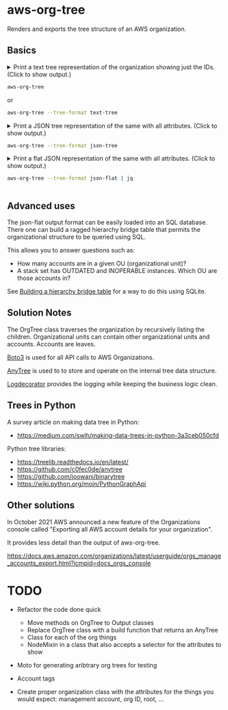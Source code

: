 # aws-org-tree

Renders and exports the tree structure of an AWS organization.

## Basics

<details>
<summary>
Print a text tree representation of the organization showing just the IDs. (Click to show output.)

```bash
aws-org-tree
```

or

```bash
aws-org-tree --tree-format text-tree
```

</summary>

Result:

```text
r-p74l
├── 039444814027
├── ou-p74l-a2llanp8
└── ou-p74l-094nw8v7
    ├── 386884128156
    └── 466721047587
```
</details>

<details>
<summary>
Print a JSON tree representation of the same with all attributes. (Click to show output.)

```bash
aws-org-tree --tree-format json-tree
```
</summary>

```json
{
  "Properties": {
    "Id": "r-p74l",
    "Arn": "arn:aws:organizations::039444814027:root/o-p66trezrse/r-p74l",
    "Name": "Root",
    "PolicyTypes": [
      {
        "Type": "SERVICE_CONTROL_POLICY",
        "Status": "ENABLED"
      }
    ],
    "Type": "ROOT"
  },
  "name": "r-p74l",
  "children": [
    {
      "Properties": {
        "Id": "039444814027",
        "Arn": "arn:aws:organizations::039444814027:account/o-p66trezrse/039444814027",
        "Email": "iain+awsroot+zcskbx@isme.es",
        "Name": "isme-root-zcskbx",
        "Status": "ACTIVE",
        "JoinedMethod": "INVITED",
        "JoinedTimestamp": "2023-06-08T12:14:55.704000+02:00",
        "Type": "ACCOUNT"
      },
      "name": "039444814027"
    },
    {
      "Properties": {
        "Id": "ou-p74l-a2llanp8",
        "Arn": "arn:aws:organizations::039444814027:ou/o-p66trezrse/ou-p74l-a2llanp8",
        "Name": "Sandbox",
        "Type": "ORGANIZATIONAL_UNIT"
      },
      "name": "ou-p74l-a2llanp8"
    },
    {
      "Properties": {
        "Id": "ou-p74l-094nw8v7",
        "Arn": "arn:aws:organizations::039444814027:ou/o-p66trezrse/ou-p74l-094nw8v7",
        "Name": "Security",
        "Type": "ORGANIZATIONAL_UNIT"
      },
      "name": "ou-p74l-094nw8v7",
      "children": [
        {
          "Properties": {
            "Id": "386884128156",
            "Arn": "arn:aws:organizations::039444814027:account/o-p66trezrse/386884128156",
            "Email": "iain+awsroot+zcskbx+log-archive@isme.es",
            "Name": "Log Archive",
            "Status": "ACTIVE",
            "JoinedMethod": "CREATED",
            "JoinedTimestamp": "2023-06-08T12:15:24.407000+02:00",
            "Type": "ACCOUNT"
          },
          "name": "386884128156"
        },
        {
          "Properties": {
            "Id": "466721047587",
            "Arn": "arn:aws:organizations::039444814027:account/o-p66trezrse/466721047587",
            "Email": "iain+awsroot+zcskbx+audit@isme.es",
            "Name": "Audit",
            "Status": "ACTIVE",
            "JoinedMethod": "CREATED",
            "JoinedTimestamp": "2023-06-08T12:15:15.815000+02:00",
            "Type": "ACCOUNT"
          },
          "name": "466721047587"
        }
      ]
    }
  ]
}
```
</details>

<details>
<summary>
Print a flat JSON representation of the same with all attributes. (Click to show output.)

```bash
aws-org-tree --tree-format json-flat | jq
```
</summary>

```json
[
  {
    "Id": "r-p74l",
    "Arn": "arn:aws:organizations::039444814027:root/o-p66trezrse/r-p74l",
    "Name": "Root",
    "PolicyTypes": [
      {
        "Type": "SERVICE_CONTROL_POLICY",
        "Status": "ENABLED"
      }
    ],
    "Type": "ROOT",
    "Parent": null
  },
  {
    "Id": "039444814027",
    "Arn": "arn:aws:organizations::039444814027:account/o-p66trezrse/039444814027",
    "Email": "iain+awsroot+zcskbx@isme.es",
    "Name": "isme-root-zcskbx",
    "Status": "ACTIVE",
    "JoinedMethod": "INVITED",
    "JoinedTimestamp": "2023-06-08T12:14:55.704000+02:00",
    "Type": "ACCOUNT",
    "Parent": "r-p74l"
  },
  {
    "Id": "ou-p74l-a2llanp8",
    "Arn": "arn:aws:organizations::039444814027:ou/o-p66trezrse/ou-p74l-a2llanp8",
    "Name": "Sandbox",
    "Type": "ORGANIZATIONAL_UNIT",
    "Parent": "r-p74l"
  },
  {
    "Id": "ou-p74l-094nw8v7",
    "Arn": "arn:aws:organizations::039444814027:ou/o-p66trezrse/ou-p74l-094nw8v7",
    "Name": "Security",
    "Type": "ORGANIZATIONAL_UNIT",
    "Parent": "r-p74l"
  },
  {
    "Id": "386884128156",
    "Arn": "arn:aws:organizations::039444814027:account/o-p66trezrse/386884128156",
    "Email": "iain+awsroot+zcskbx+log-archive@isme.es",
    "Name": "Log Archive",
    "Status": "ACTIVE",
    "JoinedMethod": "CREATED",
    "JoinedTimestamp": "2023-06-08T12:15:24.407000+02:00",
    "Type": "ACCOUNT",
    "Parent": "ou-p74l-094nw8v7"
  },
  {
    "Id": "466721047587",
    "Arn": "arn:aws:organizations::039444814027:account/o-p66trezrse/466721047587",
    "Email": "iain+awsroot+zcskbx+audit@isme.es",
    "Name": "Audit",
    "Status": "ACTIVE",
    "JoinedMethod": "CREATED",
    "JoinedTimestamp": "2023-06-08T12:15:15.815000+02:00",
    "Type": "ACCOUNT",
    "Parent": "ou-p74l-094nw8v7"
  }
]
```
</details>

## Advanced uses

The json-flat output format can be easily loaded into an SQL database. There one can build a ragged hierarchy bridge table that permits the organizational structure to be queried using SQL.

This allows you to answer questions such as:

* How many accounts are in a given OU (organizational unit)?
* A stack set has OUTDATED and INOPERABLE instances. Which OU are those accounts in?

See [Building a hierarchy bridge table](building-a-hierarchy-bridge-table.md) for a way to do this using SQLite.

## Solution Notes

The OrgTree class traverses the organization by recursively listing the children. Organizational units can contain other organizational units and accounts. Accounts are leaves.

[Boto3](https://github.com/boto/boto3) is used for all API calls to AWS Organizations.

[AnyTree](https://github.com/c0fec0de/anytree) is used to to store and operate on the internal tree data structure.

[Logdecorator](https://github.com/sighalt/logdecorator) provides the logging while keeping the business logic clean.

## Trees in Python

A survey article on making data tree in Python:

* https://medium.com/swlh/making-data-trees-in-python-3a3ceb050cfd

Python tree libraries:

* https://treelib.readthedocs.io/en/latest/
* https://github.com/c0fec0de/anytree
* https://github.com/joowani/binarytree
* https://wiki.python.org/moin/PythonGraphApi

## Other solutions

In October 2021 AWS announced a new feature of the Organizations console called "Exporting all AWS account details for your organization".

It provides less detail than the output of aws-org-tree.

https://docs.aws.amazon.com/organizations/latest/userguide/orgs_manage_accounts_export.html?icmpid=docs_orgs_console

# TODO

* Refactor the code done quick

   * Move methods on OrgTree to Output classes
   * Replace OrgTree class with a build function that returns an AnyTree
   * Class for each of the org things
   * NodeMixin in a class that also accepts a selector for the attributes to show

* Moto for generating aribtrary org trees for testing
* Account tags
* Create proper organization class with the attributes for the things you would expect: management account, org ID, root, ...
